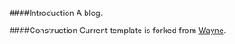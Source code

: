 ####Introduction
A blog.

####Construction
Current template is forked from [Wayne](https://github.com/waynezhang/blog).
